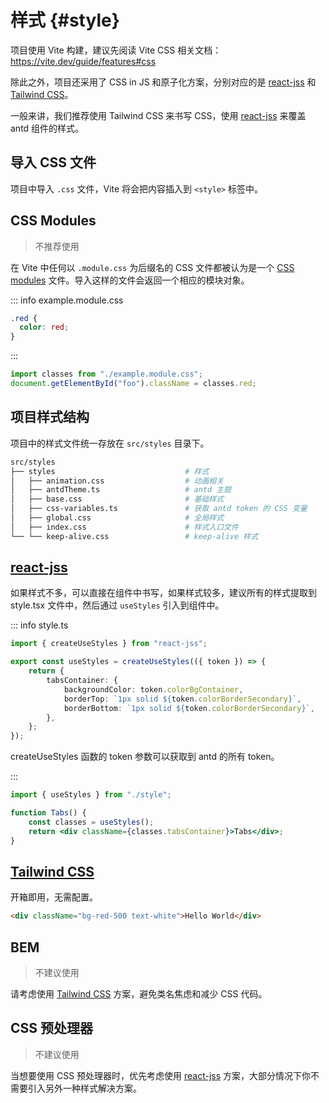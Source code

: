 # 样式 {#style}

项目使用 Vite 构建，建议先阅读 Vite CSS 相关文档：https://vite.dev/guide/features#css

除此之外，项目还采用了 CSS in JS 和原子化方案，分别对应的是 [react-jss](https://cssinjs.org/react-jss/) 和 [Tailwind CSS](https://tailwindcss.com/)。

一般来讲，我们推荐使用 Tailwind CSS 来书写 CSS，使用 [react-jss](https://cssinjs.org/react-jss/) 来覆盖 antd 组件的样式。

## 导入 CSS 文件

项目中导入 `.css` 文件，Vite 将会把内容插入到 `<style>` 标签中。

## CSS Modules

> 不推荐使用

在 Vite 中任何以 `.module.css` 为后缀名的 CSS 文件都被认为是一个 [CSS modules](https://github.com/css-modules/css-modules) 文件。导入这样的文件会返回一个相应的模块对象。

::: info example.module.css

```css
.red {
  color: red;
}
```

:::

```jsx
import classes from "./example.module.css";
document.getElementById("foo").className = classes.red;
```

## 项目样式结构

项目中的样式文件统一存放在 `src/styles` 目录下。

```bash
src/styles
├── styles                             # 样式
│   ├── animation.css                  # 动画相关
│   ├── antdTheme.ts                   # antd 主题
│   ├── base.css                       # 基础样式
│   ├── css-variables.ts               # 获取 antd token 的 CSS 变量
│   ├── global.css                     # 全局样式
│   ├── index.css                      # 样式入口文件
└── └── keep-alive.css                 # keep-alive 样式
```

## [react-jss](https://cssinjs.org/react-jss/)

如果样式不多，可以直接在组件中书写，如果样式较多，建议所有的样式提取到 style.tsx 文件中，然后通过 `useStyles` 引入到组件中。

::: info style.ts

```ts
import { createUseStyles } from "react-jss";

export const useStyles = createUseStyles(({ token }) => {
	return {
		tabsContainer: {
			backgroundColor: token.colorBgContainer,
			borderTop: `1px solid ${token.colorBorderSecondary}`,
			borderBottom: `1px solid ${token.colorBorderSecondary}`,
		},
	};
});
```

createUseStyles 函数的 token 参数可以获取到 antd 的所有 token。

:::

```jsx
import { useStyles } from "./style";

function Tabs() {
	const classes = useStyles();
	return <div className={classes.tabsContainer}>Tabs</div>;
}
```

## [Tailwind CSS](https://tailwindcss.com/)

开箱即用，无需配置。

```html
<div className="bg-red-500 text-white">Hello World</div>
```

## BEM

> 不建议使用

请考虑使用 [Tailwind CSS](https://tailwindcss.com/) 方案，避免类名焦虑和减少 CSS 代码。

## CSS 预处理器

> 不建议使用

当想要使用 CSS 预处理器时，优先考虑使用 [react-jss](https://cssinjs.org/react-jss/) 方案，大部分情况下你不需要引入另外一种样式解决方案。
